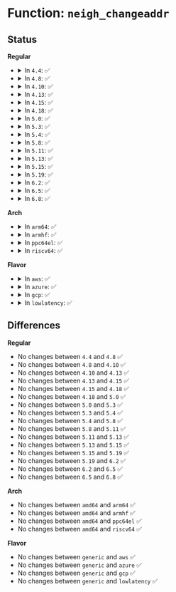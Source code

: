 # Function: <code>neigh_changeaddr</code>

## Status
<b>Regular</b>
<ul>
<li>
<details>
<summary>In <code>4.4</code>: ✅</summary>

```c
void neigh_changeaddr(struct neigh_table *tbl, struct net_device *dev);
```

**Collision:** Unique Global

**Inline:** No

**Transformation:** False

**Instances:**

```
In net/core/neighbour.c (ffffffff81727a90)
Location: net/core/neighbour.c:245
Inline: False
Direct callers:
  - net/ipv4/arp.c:arp_netdev_event
  - net/ipv4/arp.c:arp_netdev_event
  - net/ipv6/ndisc.c:ndisc_netdev_event
  - net/ipv6/ndisc.c:ndisc_netdev_event
```
**Symbols:**

```
ffffffff81727a90-ffffffff81727ad2: neigh_changeaddr (STB_GLOBAL)
```
</details>
</li>
<li>
<details>
<summary>In <code>4.8</code>: ✅</summary>

```c
void neigh_changeaddr(struct neigh_table *tbl, struct net_device *dev);
```

**Collision:** Unique Global

**Inline:** No

**Transformation:** False

**Instances:**

```
In net/core/neighbour.c (ffffffff817915a0)
Location: net/core/neighbour.c:245
Inline: False
Direct callers:
  - net/ipv4/arp.c:arp_netdev_event
  - net/ipv4/arp.c:arp_netdev_event
  - net/ipv6/ndisc.c:ndisc_netdev_event
  - net/ipv6/ndisc.c:ndisc_netdev_event
```
**Symbols:**

```
ffffffff817915a0-ffffffff817915e2: neigh_changeaddr (STB_GLOBAL)
```
</details>
</li>
<li>
<details>
<summary>In <code>4.10</code>: ✅</summary>

```c
void neigh_changeaddr(struct neigh_table *tbl, struct net_device *dev);
```

**Collision:** Unique Global

**Inline:** No

**Transformation:** False

**Instances:**

```
In net/core/neighbour.c (ffffffff817bee70)
Location: net/core/neighbour.c:246
Inline: False
Direct callers:
  - net/ipv4/arp.c:arp_netdev_event
  - net/ipv4/arp.c:arp_netdev_event
  - net/ipv6/ndisc.c:ndisc_netdev_event
  - net/ipv6/ndisc.c:ndisc_netdev_event
```
**Symbols:**

```
ffffffff817bee70-ffffffff817beeb2: neigh_changeaddr (STB_GLOBAL)
```
</details>
</li>
<li>
<details>
<summary>In <code>4.13</code>: ✅</summary>

```c
void neigh_changeaddr(struct neigh_table *tbl, struct net_device *dev);
```

**Collision:** Unique Global

**Inline:** No

**Transformation:** False

**Instances:**

```
In net/core/neighbour.c (ffffffff817dce80)
Location: net/core/neighbour.c:282
Inline: False
Direct callers:
  - net/ipv4/arp.c:arp_netdev_event
  - net/ipv4/arp.c:arp_netdev_event
  - net/ipv6/ndisc.c:ndisc_netdev_event
  - net/ipv6/ndisc.c:ndisc_netdev_event
```
**Symbols:**

```
ffffffff817dce80-ffffffff817dcec2: neigh_changeaddr (STB_GLOBAL)
```
</details>
</li>
<li>
<details>
<summary>In <code>4.15</code>: ✅</summary>

```c
void neigh_changeaddr(struct neigh_table *tbl, struct net_device *dev);
```

**Collision:** Unique Global

**Inline:** No

**Transformation:** False

**Instances:**

```
In net/core/neighbour.c (ffffffff81858710)
Location: net/core/neighbour.c:282
Inline: False
Direct callers:
  - net/ipv4/arp.c:arp_netdev_event
  - net/ipv4/arp.c:arp_netdev_event
  - net/ipv6/ndisc.c:ndisc_netdev_event
  - net/ipv6/ndisc.c:ndisc_netdev_event
```
**Symbols:**

```
ffffffff81858710-ffffffff81858752: neigh_changeaddr (STB_GLOBAL)
```
</details>
</li>
<li>
<details>
<summary>In <code>4.18</code>: ✅</summary>

```c
void neigh_changeaddr(struct neigh_table *tbl, struct net_device *dev);
```

**Collision:** Unique Global

**Inline:** No

**Transformation:** False

**Instances:**

```
In net/core/neighbour.c (ffffffff818a3b80)
Location: net/core/neighbour.c:285
Inline: False
Direct callers:
  - net/ipv4/arp.c:arp_netdev_event
  - net/ipv4/arp.c:arp_netdev_event
  - net/ipv6/ndisc.c:ndisc_netdev_event
  - net/ipv6/ndisc.c:ndisc_netdev_event
```
**Symbols:**

```
ffffffff818a3b80-ffffffff818a3bc2: neigh_changeaddr (STB_GLOBAL)
```
</details>
</li>
<li>
<details>
<summary>In <code>5.0</code>: ✅</summary>

```c
void neigh_changeaddr(struct neigh_table *tbl, struct net_device *dev);
```

**Collision:** Unique Global

**Inline:** No

**Transformation:** False

**Instances:**

```
In net/core/neighbour.c (ffffffff818c6f60)
Location: net/core/neighbour.c:343
Inline: False
Direct callers:
  - net/ipv4/arp.c:arp_netdev_event
  - net/ipv4/arp.c:arp_netdev_event
  - net/ipv6/ndisc.c:ndisc_netdev_event
  - net/ipv6/ndisc.c:ndisc_netdev_event
```
**Symbols:**

```
ffffffff818c6f60-ffffffff818c6f9f: neigh_changeaddr (STB_GLOBAL)
```
</details>
</li>
<li>
<details>
<summary>In <code>5.3</code>: ✅</summary>

```c
void neigh_changeaddr(struct neigh_table *tbl, struct net_device *dev);
```

**Collision:** Unique Global

**Inline:** No

**Transformation:** False

**Instances:**

```
In net/core/neighbour.c (ffffffff819130d0)
Location: net/core/neighbour.c:343
Inline: False
Direct callers:
  - net/ipv4/arp.c:arp_netdev_event
  - net/ipv4/arp.c:arp_netdev_event
  - net/ipv6/ndisc.c:ndisc_netdev_event
  - net/ipv6/ndisc.c:ndisc_netdev_event
```
**Symbols:**

```
ffffffff819130d0-ffffffff81913111: neigh_changeaddr (STB_GLOBAL)
```
</details>
</li>
<li>
<details>
<summary>In <code>5.4</code>: ✅</summary>

```c
void neigh_changeaddr(struct neigh_table *tbl, struct net_device *dev);
```

**Collision:** Unique Global

**Inline:** No

**Transformation:** False

**Instances:**

```
In net/core/neighbour.c (ffffffff81945730)
Location: net/core/neighbour.c:340
Inline: False
Direct callers:
  - net/ipv4/arp.c:arp_netdev_event
  - net/ipv4/arp.c:arp_netdev_event
  - net/ipv6/ndisc.c:ndisc_netdev_event
  - net/ipv6/ndisc.c:ndisc_netdev_event
```
**Symbols:**

```
ffffffff81945730-ffffffff81945771: neigh_changeaddr (STB_GLOBAL)
```
</details>
</li>
<li>
<details>
<summary>In <code>5.8</code>: ✅</summary>

```c
void neigh_changeaddr(struct neigh_table *tbl, struct net_device *dev);
```

**Collision:** Unique Global

**Inline:** No

**Transformation:** False

**Instances:**

```
In net/core/neighbour.c (ffffffff81a15950)
Location: net/core/neighbour.c:340
Inline: False
Direct callers:
  - net/ipv4/arp.c:arp_netdev_event
  - net/ipv4/arp.c:arp_netdev_event
  - net/ipv6/ndisc.c:ndisc_netdev_event
  - net/ipv6/ndisc.c:ndisc_netdev_event
```
**Symbols:**

```
ffffffff81a15950-ffffffff81a15993: neigh_changeaddr (STB_GLOBAL)
```
</details>
</li>
<li>
<details>
<summary>In <code>5.11</code>: ✅</summary>

```c
void neigh_changeaddr(struct neigh_table *tbl, struct net_device *dev);
```

**Collision:** Unique Global

**Inline:** No

**Transformation:** False

**Instances:**

```
In net/core/neighbour.c (ffffffff81a15c40)
Location: net/core/neighbour.c:342
Inline: False
Direct callers:
  - net/ipv4/arp.c:arp_netdev_event
  - net/ipv4/arp.c:arp_netdev_event
  - net/ipv6/ndisc.c:ndisc_netdev_event
  - net/ipv6/ndisc.c:ndisc_netdev_event
```
**Symbols:**

```
ffffffff81a15c40-ffffffff81a15c83: neigh_changeaddr (STB_GLOBAL)
```
</details>
</li>
<li>
<details>
<summary>In <code>5.13</code>: ✅</summary>

```c
void neigh_changeaddr(struct neigh_table *tbl, struct net_device *dev);
```

**Collision:** Unique Global

**Inline:** No

**Transformation:** False

**Instances:**

```
In net/core/neighbour.c (ffffffff819fc7b0)
Location: net/core/neighbour.c:346
Inline: False
Direct callers:
  - net/ipv4/arp.c:arp_netdev_event
  - net/ipv4/arp.c:arp_netdev_event
  - net/ipv6/ndisc.c:ndisc_netdev_event
  - net/ipv6/ndisc.c:ndisc_netdev_event
```
**Symbols:**

```
ffffffff819fc7b0-ffffffff819fc7f3: neigh_changeaddr (STB_GLOBAL)
```
</details>
</li>
<li>
<details>
<summary>In <code>5.15</code>: ✅</summary>

```c
void neigh_changeaddr(struct neigh_table *tbl, struct net_device *dev);
```

**Collision:** Unique Global

**Inline:** No

**Transformation:** False

**Instances:**

```
In net/core/neighbour.c (ffffffff81aae7f0)
Location: net/core/neighbour.c:346
Inline: False
Direct callers:
  - net/ipv4/arp.c:arp_netdev_event
  - net/ipv4/arp.c:arp_netdev_event
  - net/ipv6/ndisc.c:ndisc_netdev_event
  - net/ipv6/ndisc.c:ndisc_netdev_event
```
**Symbols:**

```
ffffffff81aae7f0-ffffffff81aae833: neigh_changeaddr (STB_GLOBAL)
```
</details>
</li>
<li>
<details>
<summary>In <code>5.19</code>: ✅</summary>

```c
void neigh_changeaddr(struct neigh_table *tbl, struct net_device *dev);
```

**Collision:** Unique Global

**Inline:** No

**Transformation:** False

**Instances:**

```
In net/core/neighbour.c (ffffffff81c27530)
Location: net/core/neighbour.c:389
Inline: False
Direct callers:
  - net/ipv4/arp.c:arp_netdev_event
  - net/ipv4/arp.c:arp_netdev_event
  - net/ipv6/ndisc.c:ndisc_netdev_event
  - net/ipv6/ndisc.c:ndisc_netdev_event
  - net/ipv6/ndisc.c:ndisc_netdev_event
```
**Symbols:**

```
ffffffff81c27530-ffffffff81c2757d: neigh_changeaddr (STB_GLOBAL)
```
</details>
</li>
<li>
<details>
<summary>In <code>6.2</code>: ✅</summary>

```c
void neigh_changeaddr(struct neigh_table *tbl, struct net_device *dev);
```

**Collision:** Unique Global

**Inline:** No

**Transformation:** False

**Instances:**

```
In net/core/neighbour.c (ffffffff81dda0d0)
Location: net/core/neighbour.c:426
Inline: False
Direct callers:
  - net/ipv4/arp.c:arp_netdev_event
  - net/ipv4/arp.c:arp_netdev_event
  - net/ipv6/ndisc.c:ndisc_netdev_event
  - net/ipv6/ndisc.c:ndisc_netdev_event
  - net/ipv6/ndisc.c:ndisc_netdev_event
```
**Symbols:**

```
ffffffff81dda0d0-ffffffff81dda11d: neigh_changeaddr (STB_GLOBAL)
```
</details>
</li>
<li>
<details>
<summary>In <code>6.5</code>: ✅</summary>

```c
void neigh_changeaddr(struct neigh_table *tbl, struct net_device *dev);
```

**Collision:** Unique Global

**Inline:** No

**Transformation:** False

**Instances:**

```
In net/core/neighbour.c (ffffffff81e4ae30)
Location: net/core/neighbour.c:426
Inline: False
Direct callers:
  - net/ipv4/arp.c:arp_netdev_event
  - net/ipv4/arp.c:arp_netdev_event
  - net/ipv6/ndisc.c:ndisc_netdev_event
  - net/ipv6/ndisc.c:ndisc_netdev_event
  - net/ipv6/ndisc.c:ndisc_netdev_event
```
**Symbols:**

```
ffffffff81e4ae30-ffffffff81e4ae7d: neigh_changeaddr (STB_GLOBAL)
```
</details>
</li>
<li>
<details>
<summary>In <code>6.8</code>: ✅</summary>

```c
void neigh_changeaddr(struct neigh_table *tbl, struct net_device *dev);
```

**Collision:** Unique Global

**Inline:** No

**Transformation:** False

**Instances:**

```
In net/core/neighbour.c (ffffffff81f09b50)
Location: net/core/neighbour.c:434
Inline: False
Direct callers:
  - net/ipv4/arp.c:arp_netdev_event
  - net/ipv4/arp.c:arp_netdev_event
  - net/ipv6/ndisc.c:ndisc_netdev_event
  - net/ipv6/ndisc.c:ndisc_netdev_event
  - net/ipv6/ndisc.c:ndisc_netdev_event
```
**Symbols:**

```
ffffffff81f09b50-ffffffff81f09b9d: neigh_changeaddr (STB_GLOBAL)
```
</details>
</li>
</ul>
<b>Arch</b>
<ul>
<li>
<details>
<summary>In <code>arm64</code>: ✅</summary>

```c
void neigh_changeaddr(struct neigh_table *tbl, struct net_device *dev);
```

**Collision:** Unique Global

**Inline:** No

**Transformation:** False

**Instances:**

```
In net/core/neighbour.c (ffff800010be45c8)
Location: net/core/neighbour.c:340
Inline: False
Direct callers:
  - net/ipv4/arp.c:arp_netdev_event
  - net/ipv4/arp.c:arp_netdev_event
  - net/ipv6/ndisc.c:ndisc_netdev_event
  - net/ipv6/ndisc.c:ndisc_netdev_event
```
**Symbols:**

```
ffff800010be45c8-ffff800010be467c: neigh_changeaddr (STB_GLOBAL)
```
</details>
</li>
<li>
<details>
<summary>In <code>armhf</code>: ✅</summary>

```c
void neigh_changeaddr(struct neigh_table *tbl, struct net_device *dev);
```

**Collision:** Unique Global

**Inline:** No

**Transformation:** False

**Instances:**

```
In net/core/neighbour.c (c0cff34c)
Location: net/core/neighbour.c:340
Inline: False
Direct callers:
  - net/ipv4/arp.c:arp_netdev_event
  - net/ipv4/arp.c:arp_netdev_event
  - net/ipv6/ndisc.c:ndisc_netdev_event
  - net/ipv6/ndisc.c:ndisc_netdev_event
```
**Symbols:**

```
c0cff34c-c0cff390: neigh_changeaddr (STB_GLOBAL)
```
</details>
</li>
<li>
<details>
<summary>In <code>ppc64el</code>: ✅</summary>

```c
void neigh_changeaddr(struct neigh_table *tbl, struct net_device *dev);
```

**Collision:** Unique Global

**Inline:** No

**Transformation:** False

**Instances:**

```
In net/core/neighbour.c (c000000000cc86f0)
Location: net/core/neighbour.c:340
Inline: False
Direct callers:
  - net/ipv4/arp.c:arp_netdev_event
  - net/ipv4/arp.c:arp_netdev_event
  - net/ipv6/ndisc.c:ndisc_netdev_event
  - net/ipv6/ndisc.c:ndisc_netdev_event
```
**Symbols:**

```
c000000000cc86f0-c000000000cc8760: neigh_changeaddr (STB_GLOBAL)
```
</details>
</li>
<li>
<details>
<summary>In <code>riscv64</code>: ✅</summary>

```c
void neigh_changeaddr(struct neigh_table *tbl, struct net_device *dev);
```

**Collision:** Unique Global

**Inline:** No

**Transformation:** False

**Instances:**

```
In net/core/neighbour.c (ffffffe00076b64e)
Location: net/core/neighbour.c:340
Inline: False
Direct callers:
  - net/ipv4/arp.c:arp_netdev_event
  - net/ipv4/arp.c:arp_netdev_event
  - net/ipv6/ndisc.c:ndisc_netdev_event
  - net/ipv6/ndisc.c:ndisc_netdev_event
```
**Symbols:**

```
ffffffe00076b64e-ffffffe00076b69e: neigh_changeaddr (STB_GLOBAL)
```
</details>
</li>
</ul>
<b>Flavor</b>
<ul>
<li>
<details>
<summary>In <code>aws</code>: ✅</summary>

```c
void neigh_changeaddr(struct neigh_table *tbl, struct net_device *dev);
```

**Collision:** Unique Global

**Inline:** No

**Transformation:** False

**Instances:**

```
In net/core/neighbour.c (ffffffff818e5700)
Location: net/core/neighbour.c:340
Inline: False
Direct callers:
  - net/ipv4/arp.c:arp_netdev_event
  - net/ipv4/arp.c:arp_netdev_event
  - net/ipv6/ndisc.c:ndisc_netdev_event
  - net/ipv6/ndisc.c:ndisc_netdev_event
```
**Symbols:**

```
ffffffff818e5700-ffffffff818e5741: neigh_changeaddr (STB_GLOBAL)
```
</details>
</li>
<li>
<details>
<summary>In <code>azure</code>: ✅</summary>

```c
void neigh_changeaddr(struct neigh_table *tbl, struct net_device *dev);
```

**Collision:** Unique Global

**Inline:** No

**Transformation:** False

**Instances:**

```
In net/core/neighbour.c (ffffffff8189f540)
Location: net/core/neighbour.c:340
Inline: False
Direct callers:
  - net/ipv4/arp.c:arp_netdev_event
  - net/ipv4/arp.c:arp_netdev_event
  - net/ipv6/ndisc.c:ndisc_netdev_event
  - net/ipv6/ndisc.c:ndisc_netdev_event
```
**Symbols:**

```
ffffffff8189f540-ffffffff8189f581: neigh_changeaddr (STB_GLOBAL)
```
</details>
</li>
<li>
<details>
<summary>In <code>gcp</code>: ✅</summary>

```c
void neigh_changeaddr(struct neigh_table *tbl, struct net_device *dev);
```

**Collision:** Unique Global

**Inline:** No

**Transformation:** False

**Instances:**

```
In net/core/neighbour.c (ffffffff81936730)
Location: net/core/neighbour.c:340
Inline: False
Direct callers:
  - net/ipv4/arp.c:arp_netdev_event
  - net/ipv4/arp.c:arp_netdev_event
  - net/ipv6/ndisc.c:ndisc_netdev_event
  - net/ipv6/ndisc.c:ndisc_netdev_event
```
**Symbols:**

```
ffffffff81936730-ffffffff81936771: neigh_changeaddr (STB_GLOBAL)
```
</details>
</li>
<li>
<details>
<summary>In <code>lowlatency</code>: ✅</summary>

```c
void neigh_changeaddr(struct neigh_table *tbl, struct net_device *dev);
```

**Collision:** Unique Global

**Inline:** No

**Transformation:** False

**Instances:**

```
In net/core/neighbour.c (ffffffff81957ec0)
Location: net/core/neighbour.c:340
Inline: False
Direct callers:
  - net/ipv4/arp.c:arp_netdev_event
  - net/ipv4/arp.c:arp_netdev_event
  - net/ipv6/ndisc.c:ndisc_netdev_event
  - net/ipv6/ndisc.c:ndisc_netdev_event
```
**Symbols:**

```
ffffffff81957ec0-ffffffff81957f01: neigh_changeaddr (STB_GLOBAL)
```
</details>
</li>
</ul>

## Differences
<b>Regular</b>
<ul>
<li>
No changes between <code>4.4</code> and <code>4.8</code> ✅
</li>
<li>
No changes between <code>4.8</code> and <code>4.10</code> ✅
</li>
<li>
No changes between <code>4.10</code> and <code>4.13</code> ✅
</li>
<li>
No changes between <code>4.13</code> and <code>4.15</code> ✅
</li>
<li>
No changes between <code>4.15</code> and <code>4.18</code> ✅
</li>
<li>
No changes between <code>4.18</code> and <code>5.0</code> ✅
</li>
<li>
No changes between <code>5.0</code> and <code>5.3</code> ✅
</li>
<li>
No changes between <code>5.3</code> and <code>5.4</code> ✅
</li>
<li>
No changes between <code>5.4</code> and <code>5.8</code> ✅
</li>
<li>
No changes between <code>5.8</code> and <code>5.11</code> ✅
</li>
<li>
No changes between <code>5.11</code> and <code>5.13</code> ✅
</li>
<li>
No changes between <code>5.13</code> and <code>5.15</code> ✅
</li>
<li>
No changes between <code>5.15</code> and <code>5.19</code> ✅
</li>
<li>
No changes between <code>5.19</code> and <code>6.2</code> ✅
</li>
<li>
No changes between <code>6.2</code> and <code>6.5</code> ✅
</li>
<li>
No changes between <code>6.5</code> and <code>6.8</code> ✅
</li>
</ul>
<b>Arch</b>
<ul>
<li>
No changes between <code>amd64</code> and <code>arm64</code> ✅
</li>
<li>
No changes between <code>amd64</code> and <code>armhf</code> ✅
</li>
<li>
No changes between <code>amd64</code> and <code>ppc64el</code> ✅
</li>
<li>
No changes between <code>amd64</code> and <code>riscv64</code> ✅
</li>
</ul>
<b>Flavor</b>
<ul>
<li>
No changes between <code>generic</code> and <code>aws</code> ✅
</li>
<li>
No changes between <code>generic</code> and <code>azure</code> ✅
</li>
<li>
No changes between <code>generic</code> and <code>gcp</code> ✅
</li>
<li>
No changes between <code>generic</code> and <code>lowlatency</code> ✅
</li>
</ul>
